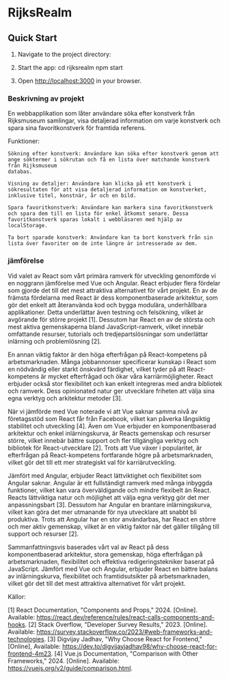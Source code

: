 
# RijksRealm

## Quick Start

1. Navigate to the project directory:

2. Start the app: 
     cd rijksrealm
     npm start

3. Open [http://localhost:3000](http://localhost:3000) in your browser.

### Beskrivning av projekt
En webbapplikation som låter användare söka efter konstverk från Rijksmuseum
samlingar, visa detaljerad information om varje konstverk och spara sina favoritkonstverk för framtida referens.

Funktioner:

    Sökning efter konstverk: Användare kan söka efter konstverk genom att ange söktermer i sökrutan och få en lista över matchande konstverk från Rijksmuseum
    databas.

    Visning av detaljer: Användare kan klicka på ett konstverk i sökresultaten för att visa detaljerad information om konstverket, inklusive titel, konstnär, år och en bild.

    Spara favoritkonstverk: Användare kan markera sina favoritkonstverk och spara dem till en lista för enkel åtkomst senare. Dessa favoritkonstverk sparas lokalt i webbläsaren med hjälp av localStorage.

    Ta bort sparade konstverk: Användare kan ta bort konstverk från sin lista över favoriter om de inte längre är intresserade av dem.


### jämförelse
Vid valet av React som vårt primära ramverk för utveckling genomförde vi en noggrann jämförelse med Vue och Angular. React erbjuder flera fördelar som gjorde det till det mest attraktiva alternativet för vårt projekt. En av de främsta fördelarna med React är dess komponentbaserade arkitektur, som gör det enkelt att återanvända kod och bygga modulära, underhållbara applikationer. Detta underlättar även testning och felsökning, vilket är avgörande för större projekt [1]. Dessutom har React en av de största och mest aktiva gemenskaperna bland JavaScript-ramverk, vilket innebär omfattande resurser, tutorials och tredjepartslösningar som underlättar inlärning och problemlösning [2].

En annan viktig faktor är den höga efterfrågan på React-kompetens på arbetsmarknaden. Många jobbannonser specificerar kunskap i React som en nödvändig eller starkt önskvärd färdighet, vilket tyder på att React-kompetens är mycket efterfrågad och ökar våra karriärmöjligheter. React erbjuder också stor flexibilitet och kan enkelt integreras med andra bibliotek och ramverk. Dess opinionated natur ger utvecklare friheten att välja sina egna verktyg och arkitektur metoder [3].

När vi jämförde med Vue noterade vi att Vue saknar samma nivå av företagsstöd som React får från Facebook, vilket kan påverka långsiktig stabilitet och utveckling [4]. Även om Vue erbjuder en komponentbaserad arkitektur och enkel inlärningskurva, är Reacts gemenskap och resurser större, vilket innebär bättre support och fler tillgängliga verktyg och bibliotek för React-utvecklare [2]. Trots att Vue växer i popularitet, är efterfrågan på React-kompetens fortfarande högre på arbetsmarknaden, vilket gör det till ett mer strategiskt val för karriärutveckling.

Jämfört med Angular, erbjuder React lättviktighet och flexibilitet som Angular saknar. Angular är ett fullständigt ramverk med många inbyggda funktioner, vilket kan vara överväldigande och mindre flexibelt än React. Reacts lättviktiga natur och möjlighet att välja egna verktyg gör det mer anpassningsbart [3]. Dessutom har Angular en brantare inlärningskurva, vilket kan göra det mer utmanande för nya utvecklare att snabbt bli produktiva. Trots att Angular har en stor användarbas, har React en större och mer aktiv gemenskap, vilket är en viktig faktor när det gäller tillgång till support och resurser [2].

Sammanfattningsvis baserades vårt val av React på dess komponentbaserad arkitektur, stora gemenskap, höga efterfrågan på arbetsmarknaden, flexibilitet och effektiva redigeringstekniker baserat på JavaScript. Jämfört med Vue och Angular, erbjuder React en bättre balans av inlärningskurva, flexibilitet och framtidsutsikter på arbetsmarknaden, vilket gör det till det mest attraktiva alternativet för vårt projekt.

Källor:

[1] React Documentation, "Components and Props," 2024. [Online]. Available: https://react.dev/reference/rules/react-calls-components-and-hooks.
[2] Stack Overflow, "Developer Survey Results," 2023. [Online]. Available: https://survey.stackoverflow.co/2023/#web-frameworks-and-technologies.
[3] Digvijay Jadhav, "Why Choose React for Frontend," [Online], Available: https://dev.to/digvijayjadhav98/why-choose-react-for-frontend-4m23.
[4] Vue.js Documentation, "Comparison with Other Frameworks," 2024. [Online]. Available: https://vuejs.org/v2/guide/comparison.html.
